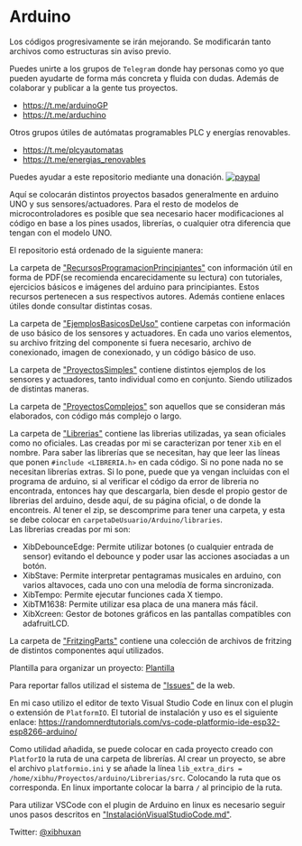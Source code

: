 
# Arduino
Los códigos progresivamente se irán mejorando. Se modificarán tanto archivos como estructuras sin aviso previo.

Puedes unirte a los grupos de `Telegram` donde hay personas como yo que pueden ayudarte de forma más concreta y fluida con dudas. Además de colaborar y publicar a la gente tus proyectos.

- https://t.me/arduinoGP
- https://t.me/arduchino

Otros grupos útiles de autómatas programables PLC y energías renovables.

- https://t.me/plcyautomatas
- https://t.me/energias_renovables


Puedes ayudar a este repositorio mediante una donación. [![paypal](https://www.paypalobjects.com/es_ES/ES/i/btn/btn_donateCC_LG.gif)](https://www.paypal.com/cgi-bin/webscr?cmd=_s-xclick&hosted_button_id=CZM8VWFAP5UUY&source=url)

Aquí se colocarán distintos proyectos basados generalmente en arduino UNO y sus sensores/actuadores. Para el resto de modelos de microcontroladores es posible que sea necesario hacer modificaciones al código en base a los pines usados, librerías, o cualquier otra diferencia que tengan con el modelo UNO.

El repositorio está ordenado de la siguiente manera:

La carpeta de ["RecursosProgramacionPrincipiantes"](RecursosProgramacionPrincipiantes) con información útil en forma de PDF(se recomienda encarecidamente su lectura) con tutoriales, ejercicios básicos e imágenes del arduino para principiantes. Estos recursos pertenecen a sus respectivos autores. Además contiene enlaces útiles donde consultar distintas cosas.

La carpeta de ["EjemplosBasicosDeUso"](EjemplosBasicosDeUso) contiene carpetas con información de uso básico de los sensores y actuadores. En cada uno varios elementos, su archivo fritzing del componente si fuera necesario, archivo de conexionado, imagen de conexionado, y un código básico de uso.

La carpeta de ["ProyectosSimples"](ProyectosSimples) contiene distintos ejemplos de los sensores y actuadores, tanto individual como en conjunto. Siendo utilizados de distintas maneras.

La carpeta de ["ProyectosComplejos"](ProyectosComplejos) son aquellos que se consideran más elaborados, con código más complejo o largo.

La carpeta de ["Librerias"](Librerias) contiene las librerias utilizadas, ya sean oficiales como no oficiales. Las creadas por mi se caracterizan por tener `Xib` en el nombre. Para saber las librerías que se necesitan, hay que leer las líneas que ponen `#include <LIBRERIA.h>` en cada código. Si no pone nada no se necesitan librerías extras. Si lo pone, puede que ya vengan incluidas con el programa de arduino, si al verificar el código da error de libreria no encontrada, entonces hay que descargarla, bien desde el propio gestor de librerias del arduino, desde aquí, de su página oficial, o de donde la encontreis. Al tener el zip, se descomprime para tener una carpeta, y esta se debe colocar en `carpetaDeUsuario/Arduino/libraries`.  
Las librerias creadas por mi son:  
- XibDebounceEdge: Permite utilizar botones (o cualquier entrada de sensor) evitando el debounce y poder usar las acciones asociadas a un botón.
- XibStave: Permite interpretar pentagramas musicales en arduino, con varios altavoces, cada uno con una melodía de forma sincronizada.
- XibTempo: Permite ejecutar funciones cada X tiempo.
- XibTM1638: Permite utilizar esa placa de una manera más fácil.
- XibXcreen: Gestor de botones gráficos en las pantallas compatibles con adafruitLCD.

La carpeta de ["FritzingParts"](FritzingParts) contiene una colección de archivos de fritzing de distintos componentes aquí utilizados.

Plantilla para organizar un proyecto: [Plantilla](https://github.com/Xibhu/Tutoriales/tree/master/Programacion/General)

Para reportar fallos utilizad el sistema de ["Issues"](https://github.com/Xibhu/Arduino/issues) de la web.

En mi caso utilizo el editor de texto Visual Studio Code en linux con el plugin o extensión de `PlatformIO`. El tutorial de instalación y uso es el siguiente enlace: https://randomnerdtutorials.com/vs-code-platformio-ide-esp32-esp8266-arduino/

Como utilidad añadida, se puede colocar en cada proyecto creado con `PlatforIO` la ruta de una carpeta de librerías. Al crear un proyecto, se abre el archivo `platformio.ini` y se añade la línea `lib_extra_dirs = /home/xibhu/Proyectos/arduino/Librerias/src`. Colocando la ruta que os corresponda. En linux importante colocar la barra `/` al principio de la ruta.

Para utilizar VSCode con el plugin de Arduino en linux es necesario seguir unos pasos descritos en ["InstalaciónVisualStudioCode.md"](InstalaciónVisualStudioCode.md).

Twitter: [@xibhuxan](https://twitter.com/xibhuxan)
